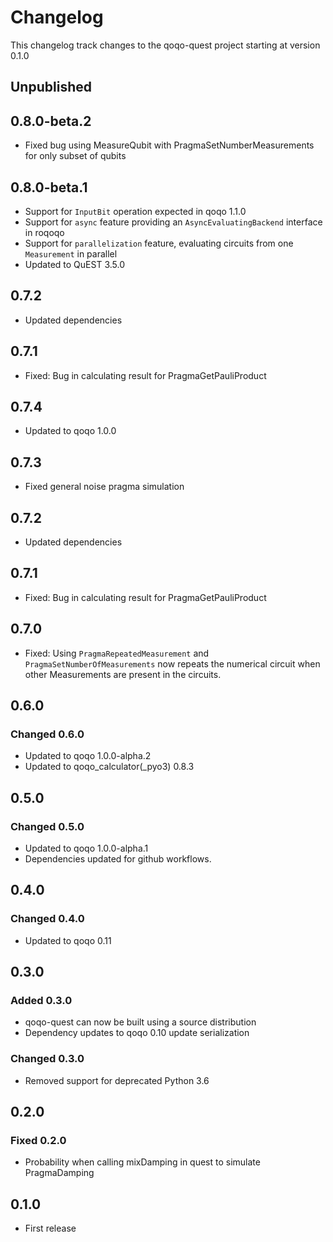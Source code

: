 # Changelog

This changelog track changes to the qoqo-quest project starting at version 0.1.0

## Unpublished

## 0.8.0-beta.2

* Fixed bug using MeasureQubit with PragmaSetNumberMeasurements for only subset of qubits

## 0.8.0-beta.1

* Support for `InputBit` operation expected in qoqo 1.1.0
* Support for `async` feature providing an `AsyncEvaluatingBackend` interface in roqoqo
* Support for `parallelization` feature, evaluating circuits from one `Measurement` in parallel
* Updated to QuEST 3.5.0

## 0.7.2

* Updated dependencies

## 0.7.1

* Fixed: Bug in calculating result for PragmaGetPauliProduct

## 0.7.4

* Updated to qoqo 1.0.0

## 0.7.3

* Fixed general noise pragma simulation

## 0.7.2

* Updated dependencies

## 0.7.1

* Fixed: Bug in calculating result for PragmaGetPauliProduct



## 0.7.0

* Fixed: Using `PragmaRepeatedMeasurement` and `PragmaSetNumberOfMeasurements` now repeats the numerical circuit when other Measurements are present in the circuits.

## 0.6.0

### Changed 0.6.0

* Updated to qoqo 1.0.0-alpha.2
* Updated to qoqo_calculator(_pyo3) 0.8.3

## 0.5.0

### Changed 0.5.0

* Updated to qoqo 1.0.0-alpha.1
* Dependencies updated for github workflows.

## 0.4.0

### Changed 0.4.0

* Updated to qoqo 0.11

## 0.3.0

### Added 0.3.0

* qoqo-quest can now be built using a source distribution
* Dependency updates to qoqo 0.10 update serialization

### Changed 0.3.0

* Removed support for deprecated Python 3.6

## 0.2.0

### Fixed 0.2.0

* Probability when calling mixDamping in quest to simulate PragmaDamping

## 0.1.0

* First release
